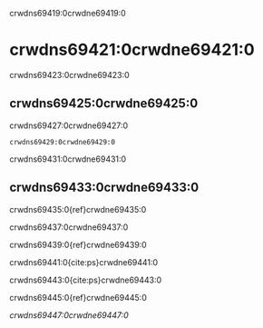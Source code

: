 crwdns69419:0crwdne69419:0
# crwdns69421:0crwdne69421:0

crwdns69423:0crwdne69423:0
## crwdns69425:0crwdne69425:0

crwdns69427:0crwdne69427:0

```{figure} ../figures/research-cycle.jpg
crwdns69429:0crwdne69429:0
```

crwdns69431:0crwdne69431:0
## crwdns69433:0crwdne69433:0

crwdns69435:0{ref}crwdne69435:0

crwdns69437:0crwdne69437:0

crwdns69439:0{ref}crwdne69439:0

crwdns69441:0{cite:ps}crwdne69441:0

crwdns69443:0{cite:ps}crwdne69443:0

crwdns69445:0{ref}crwdne69445:0

*crwdns69447:0crwdne69447:0*
